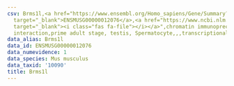 ```yaml
---
csv: Brms1l,<a href="https://www.ensembl.org/Homo_sapiens/Gene/Summary?db=core;g=ENSMUSG00000012076"
  target="_blank">ENSMUSG00000012076</a>,<a href="https://www.ncbi.nlm.nih.gov/pubmed/25450459"
  target="_blank"><i class="fas fa-file"></i></a>",chromatin immunoprecipitation assay,direct
  interaction,prime adult stage, testis, Spermatocyte,,,transcriptional regulation,
data_alias: Brms1l
data_id: ENSMUSG00000012076
data_numevidence: 1
data_species: Mus musculus
data_taxid: '10090'
title: Brms1l
---
```

